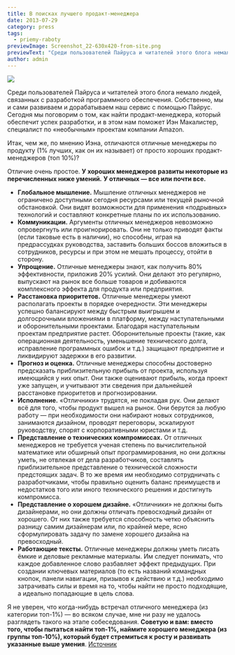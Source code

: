 ```yaml
---
title: В поисках лучшего продакт-менеджера
date: 2013-07-29
category: press
tags:
  - priemy-raboty
previewImage: Screenshot_22-630x420-from-site.png
previewText: "Среди пользователей Пайруса и читателей этого блога немало людей, связанных с разработкой программного обеспечения. Собственно, мы и сами развиваем и дорабатываем наш сервис с помощью Пайрус. Сегодня мы поговорим о том, как найти продакт-менеджера, который обеспечит успех разработки, и в этом нам поможет Иэн Макалистер, специалист по «необычным» проектам компании Amazon."
author: admin
---
```

![](ien_mcg_1.webp)

Среди пользователей Пайруса и читателей этого блога немало людей, связанных с разработкой программного обеспечения.  Собственно, мы и сами развиваем и дорабатываем наш сервис с помощью Пайрус. Сегодня мы поговорим о том, как найти продакт-менеджера, который обеспечит успех разработки, и в этом нам поможет Иэн Макалистер, специалист по «необычным» проектам компании Amazon.

Итак, чем же, по мнению Иэна, отличаются отличные менеджеры по продукту (1% лучших, как он их называет) от просто хороших продакт-менеджеров (топ 10%)?

Отличие очень простое. **У хороших менеджеров развиты некоторые из перечисленных ниже умений.** **У отличных — все или почти все.**

- **Глобальное мышление.** Мышление отличных менеджеров не ограничено доступными сегодня ресурсами или текущей рыночной обстановкой. Они видят возможности для применения «подрывных» технологий и составляют конкретные планы по их использованию.
- **Коммуникации.** Аргументы отличных менеджеров невозможно опровергнуть или проигнорировать. Они не только приводят факты (если таковые есть в наличии), но способны, играя на предрассудках руководства, заставить больших боссов вложиться в сотрудников, ресурсы и при этом не мешать процессу, отойти в сторону.
- **Упрощение.** Отличные менеджеры знают, как получить 80% эффективности, приложив 20% усилий. Они делают это регулярно, выпускают на рынок все больше товаров и добиваются комплексного эффекта для продукта или предприятия.
- **Расстановка приоритетов.** Отличные менеджеры умеют располагать проекты в порядке очередности. Эти менеджеры успешно балансируют между быстрым выигрышем и долгосрочными вложениями в платформу, между наступательными и оборонительными проектами. Благодаря наступательным проектам предприятие растет. Оборонительные проекты (такие, как операционная деятельность, уменьшение технического долга, исправление программных ошибок и т.д.) защищают предприятие и ликвидируют задержки в его развитии.
- **Прогноз и оценка.** Отличные менеджеры способны достоверно предсказать приблизительную прибыль от проекта, используя имеющийся у них опыт. Они также оценивают прибыль, когда проект уже запущен, и учитывают эти сведения при дальнейшей расстановке приоритетов и прогнозировании.
- **Исполнение.** «Отличники» трудятся, не покладая рук. Они делают всё для того, чтобы продукт вышел на рынок. Они берутся за любую работу — при необходимости они набирают новых сотрудников, занимаются дизайном, проводят переговоры, эскалируют руководству, спорят с корпоративными юристами и т.д.
- **Представление о технических компромиссах.** От отличных менеджеров не требуется ученая степень по вычислительной математике или обширный опыт программирования, но они должны уметь, не отвлекая от дела разработчиков, составлять приблизительное представление о технической сложности предстоящих задач. В то же время им необходимо сотрудничать с разработчиками, чтобы правильно оценить баланс преимуществ и недостатков того или иного технического решения и достигнуть компромисса.
- **Представление о хорошем дизайне.** «Отличники» не должны быть дизайнерами, но они должны отличать превосходный дизайн от хорошего. От них также требуется способность четко объяснить разницу самим дизайнерам или, по крайней мере, ясно сформулировать задачу по замене хорошего дизайна на превосходный.
- **Работающие тексты.** Отличные менеджеры должны уметь писать ёмкие и деловые рекламные материалы. Им следует понимать, что каждое добавленное слово разбавляет эффект предыдущих. При создании ключевых материалов (то есть названий командных кнопок, панели навигации, призывов к действию и т.д.) необходимо затрачивать силы и время на то, чтобы найти не просто подходящие, а идеально попадающие в цель слова.

Я не уверен, что когда-нибудь встречал отличного менеджера (из категории топ-1%) — во всяком случае, мне ни разу не удалось разглядеть такого на этапе собеседования. **Советую и вам: вместо того, чтобы пытаться найти топ-1%, наймите хорошего менеджера (из группы топ-10%), который будет стремиться к росту и развивать указанные выше умения**. [Источник](http://www.quora.com/Product-Management/What-distinguishes-the-Top-1-of-Product-Managers-from-the-Top-10/answer/Ian-McAllister?srid=3wR&st=ns)
